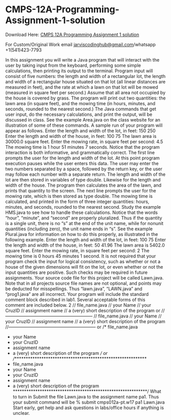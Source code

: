 # CMPS-12A-Programming-Assignment-1-solution

Download Here: [CMPS 12A Programming Assignment 1 solution](https://jarviscodinghub.com/assignment/cmps-12a-programming-assignment-1-solution/)

For Custom/Original Work email jarviscodinghub@gmail.com/whatsapp +1(541)423-7793

In this assignment you will write a Java program that will interact with the user by taking input from the
keyboard, performing some simple calculations, then printing its output to the terminal. Program input will
consist of five numbers: the length and width of a rectangular lot, the length and width of a rectangular
house situated on that lot (all linear distances are measured in feet), and the rate at which a lawn on that lot
will be mowed (measured in square feet per second.) Assume that all area not occupied by the house is
covered by grass. The program will print out two quantities: the lawn area (in square feet), and the mowing
time (in hours, minutes, and seconds, rounded to the nearest second.) The Java commands that get user
input, do the necessary calculations, and print the output, will be discussed in class. See the example
Area.java on the class website for an illustration of some of these commands.
A sample run of your program will appear as follows.
Enter the length and width of the lot, in feet: 150 250
Enter the length and width of the house, in feet: 100 75
The lawn area is 30000.0 square feet.
Enter the mowing rate, in square feet per second: 4.5
The mowing time is 1 hour 51 minutes 7 seconds.
Notice that the program interaction is both informative, and grammatically correct. The first line prompts
the user for the length and width of the lot. At this point program execution pauses while the user enters
this data. The user may enter the two numbers separated by a space, followed by the return key, or the user
may follow each number with a separate return. The length and width of the lot are then stored in variables
of type double. Likewise for the length and width of the house. The program then calculates the area of
the lawn, and prints that quantity to the screen. The next line prompts the user for the mowing rate, which
is then stored as type double. The mowing time is calculated, and printed in the form of three integer
quantities: hours, minutes, and seconds, rounded to the nearest second. Study the example HMS.java to see
how to handle these calculations. Notice that the words “hour”, “minute”, and “second” are properly
pluralized. Thus if the quantity is a single unit, there is no “s” at the end of the unit name, while for nonunit quantities (including zero), the unit name ends in “s”. See the example Plural.java for information on
how to do this properly, as illustrated in the following example.
Enter the length and width of the lot, in feet: 100 75
Enter the length and width of the house, in feet: 50 41.96
The lawn area is 5402.0 square feet.
Enter the mowing rate, in square feet per second: 2
The mowing time is 0 hours 45 minutes 1 second.
It is not required that your program check the input for logical consistency, such as whether or not a house
of the given dimensions will fit on the lot, or even whether or not the input quantities are positive. Such
checks may be required in future assignments.
Your source code file for this project will be called Lawn.java. Note that in all projects source file names
are not optional, and points may be deducted for misspellings. Thus “lawn.java”, “LAWN.java” and
“prog1.java” are all incorrect.
Your program will include the standard comment block described in lab1. Several acceptable forms of this
comment are included below.
2
// file_name.java
// your Name
// your CruzID
// assignment name
// a (very) short description of the program
or
//———————————————————–
// file_name.java
// your Name
// your CruzID
// assignment name
// a (very) short description of the program
//———————————————————–
or
/* file_name.java
* your Name
* your CruzID
* assignment name
* a (very) short description of the program */
or
/************************************************************
* file_name.java
* your Name
* your CruzID
* assignment name
* a (very) short description of the program
************************************************************/
What to turn in
Submit the file Lawn.java to the assignment name pa1. Thus your submit command will be
% submit cmps012a-pt.w17 pa1 Lawn.java
Start early, get help and ask questions in labs/office hours if anything is unclear.

